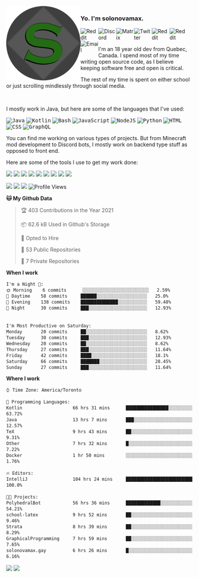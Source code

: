 <img align="left" alt="Avatar" width="200px" src="https://raw.githubusercontent.com/solonovamax/solonovamax/main/solonovamax-circle.png" />

### Yo. I'm solonovamax.

<a href="https://gitlab.com/solonovamax">
    <img align="left" alt="Reddit" width="48px" src="https://img.icons8.com/color/2x/gitlab.png">
</a>

<a href="https://discord.solonovamax.gay">
    <img align="left" alt="Discord" width="48px" src="https://img.icons8.com/color/2x/discord-logo.png">
</a>

<a href="https://matrix.to/#/@solonovamax:matrix.org">
    <img align="left" alt="Matrix" width="48px" src="https://img.icons8.com/material/2x/matrix-logo.png">
</a>

<a href="https://twitter.com/solonovamax">
    <img align="left" alt="Twitter" width="48px" src="https://img.icons8.com/color/2x/twitter.png">
</a>

<!-- <a href="https://twitch.tv/solonovamax">
    <img align="left" alt="Twitch" width="48px" src="https://img.icons8.com/color/2x/twitch.png">
</a> -->

<a href="https://reddit.com/u/solonovamax">
    <img align="left" alt="Reddit" width="48px" src="https://img.icons8.com/color/2x/reddit.png">
</a>

<a href="https://www.youtube.com/channel/UCTxCeyGu41WfEBT8mXpjHMA">
    <img align="left" alt="Reddit" width="48px" src="https://img.icons8.com/color/2x/youtube.png">
</a>

<a href="mailto:solonovamax@12oclockpoint.com">
    <img align="left" alt="Email" width="48px" src="https://img.icons8.com/fluency/2x/mail.png">
</a>

<!-- <a href="https://open.spotify.com/user/solonovamax">
    <img align="left" alt="Spotify" width="48px" src="https://img.icons8.com/color/2x/spotify.png">
</a> -->

<br/>
<br/>

I'm an 18 year old dev from Quebec, Canada.
I spend most of my time writing open source code, as I believe keeping software free and open is critical.

The rest of my time is spent on either school or just scrolling mindlessly through social media.

<br/>

I mostly work in Java, but here are some of the languages that I've used:

<kbd><img height="32" alt="Java" src="https://img.icons8.com/color/1x/java-coffee-cup-logo.png"></kbd>
<kbd><img height="32" alt="Kotlin" src="https://img.icons8.com/color/1x/kotlin.png"></kbd>
<kbd><img height="32" alt="Bash" src="https://img.icons8.com/color/1x/console.png"></kbd>
<kbd><img height="32" alt="JavaScript" src="https://img.icons8.com/color/1x/javascript.png"></kbd>
<kbd><img height="32" alt="NodeJS" src="https://img.icons8.com/color/1x/nodejs.png"></kbd>
<kbd><img height="32" alt="Python" src="https://img.icons8.com/color/1x/python.png"></kbd>
<kbd><img height="32" alt="HTML" src="https://img.icons8.com/color/1x/html-5.png"></kbd>
<kbd><img height="32" alt="CSS" src="https://img.icons8.com/color/1x/css3.png"></kbd>
<kbd><img height="32" alt="GraphQL" src="https://img.icons8.com/color/1x/graphql.png"></kbd>

You can find me working on various types of projects.
But from Minecraft mod development to Discord bots, I mostly work on backend type stuff as opposed to front end.

Here are some of the tools I use to get my work done:

<kbd><img height="32" src="https://img.icons8.com/color/2x/intellij-idea.png"></kbd>
<kbd><img height="32" src="https://img.icons8.com/color/2x/linux.png"></kbd>
<kbd><img height="32" src="https://img.icons8.com/fluent/2x/console.png"></kbd>
<kbd><img height="32" src="https://img.icons8.com/color/2x/open-source.png"></kbd>
<kbd><img height="32" src="https://img.icons8.com/color/2x/git.png"></kbd>
<kbd><img height="32" src="https://img.icons8.com/color/2x/docker.png"></kbd>
<kbd><img height="32" src="https://img.icons8.com/color/2x/mongodb.png"></kbd>
<kbd><img height="32" src="https://img.icons8.com/color/2x/nginx.png"></kbd>
<kbd><img height="32" src="https://img.icons8.com/metro/2x/mysql.png"></kbd>

![](https://img.shields.io/badge/OS-Arch%20Linux-informational?style=flat&logo=Arch%20Linux&logoColor=white&color=007ec6)
![](https://img.shields.io/badge/Editor-IntelliJ%20Idea-informational?style=flat&logo=IntelliJ%20Idea&logoColor=white&color=007ec6)
![](https://img.shields.io/badge/Main%20Languages-Java%20%26%20Kotlin-informational?style=flat&logo=Java&logoColor=white&color=007ec6)
![Profile Views](https://komarev.com/ghpvc/?username=solonovamax&color=blue&style=flat)


<!--START_SECTION:waka-->
**🐱 My Github Data** 

> 🏆 403 Contributions in the Year 2021
 > 
> 📦 62.6 kB Used in Github's Storage 
 > 
> 💼 Opted to Hire
 > 
> 📜 53 Public Repositories 
 > 
> 🔑 7 Private Repositories  
 > 
**When I work** 

```text
I'm a Night 🦉: 
🌞 Morning    6 commits      ░░░░░░░░░░░░░░░░░░░░░░░░░   2.59% 
🌆 Daytime    58 commits     ██████░░░░░░░░░░░░░░░░░░░   25.0% 
🌃 Evening    138 commits    ██████████████░░░░░░░░░░░   59.48% 
🌙 Night      30 commits     ███░░░░░░░░░░░░░░░░░░░░░░   12.93%


I'm Most Productive on Saturday: 
Monday       20 commits     ██░░░░░░░░░░░░░░░░░░░░░░░   8.62% 
Tuesday      30 commits     ███░░░░░░░░░░░░░░░░░░░░░░   12.93% 
Wednesday    20 commits     ██░░░░░░░░░░░░░░░░░░░░░░░   8.62% 
Thursday     27 commits     ███░░░░░░░░░░░░░░░░░░░░░░   11.64% 
Friday       42 commits     ████░░░░░░░░░░░░░░░░░░░░░   18.1% 
Saturday     66 commits     ███████░░░░░░░░░░░░░░░░░░   28.45% 
Sunday       27 commits     ███░░░░░░░░░░░░░░░░░░░░░░   11.64%

```


**Where I work** 

```text
⌚︎ Time Zone: America/Toronto

💬 Programming Languages: 
Kotlin                   66 hrs 31 mins      ████████████████░░░░░░░░░   63.72% 
Java                     13 hrs 7 mins       ███░░░░░░░░░░░░░░░░░░░░░░   12.57% 
TeX                      9 hrs 43 mins       ██░░░░░░░░░░░░░░░░░░░░░░░   9.31% 
Other                    7 hrs 32 mins       █░░░░░░░░░░░░░░░░░░░░░░░░   7.22% 
Docker                   1 hr 50 mins        ░░░░░░░░░░░░░░░░░░░░░░░░░   1.76%

🔥 Editors: 
IntelliJ                 104 hrs 24 mins     █████████████████████████   100.0%

🐱‍💻 Projects: 
PolyhedralBot            56 hrs 36 mins      █████████████░░░░░░░░░░░░   54.21% 
school-latex             9 hrs 52 mins       ██░░░░░░░░░░░░░░░░░░░░░░░   9.46% 
Strata                   8 hrs 39 mins       ██░░░░░░░░░░░░░░░░░░░░░░░   8.29% 
GraphicalProgramming     7 hrs 59 mins       ██░░░░░░░░░░░░░░░░░░░░░░░   7.65% 
solonovamax.gay          6 hrs 26 mins       █░░░░░░░░░░░░░░░░░░░░░░░░   6.16%

```


<!--END_SECTION:waka-->

<div style="white-space:nowrap;width:100%;position: relative;display: inline-block">
<img align="center" src="https://github-readme-stats.vercel.app/api?username=solonovamax&custom_title=solonovamax%27s%20Github%20Stats&langs_count=5&include_all_commits=true&count_private=true&show_icons=true&theme=github_dark"/>
<img align="center" src="https://github-readme-stats.vercel.app/api/wakatime?username=solonovamax&custom_title=solonovamax%27s%20Primary%20Languages&langs_count=10&show_icons=true&theme=github_dark"/>
</div>
